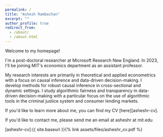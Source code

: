 ```yaml
---
permalink: /
title: "Ashesh Rambachan"
excerpt: ""
author_profile: true
redirect_from: 
  - /about/
  - /about.html
---
```


Welcome to my homepage!

I'm a post-doctoral researcher at Microsoft Research New England. In 2023, I'll be joining MIT's economics department as an assistant professor.

My research interests are primarily in theoretical and applied econometrics with a focus on causal inference and data-driven decision-making. I develop methods for robust causal inference in cross-sectional and dynamic settings. I study algorithmic fairness and transparency in data-driven decision-making with a particular focus on the use of algorithmic tools in the criminal justice system and consumer lending markets.

If you'd like to learn more about me, you can find my CV [here][asheshr-cv].

If you'd like to contact me, please send me an email at asheshr at mit.edu

[asheshr-cv]:{{ site.baseurl }}{% link assets/files/asheshr_cv.pdf %}